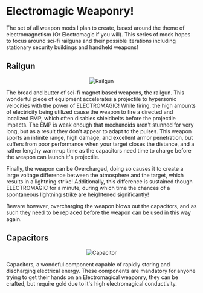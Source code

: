 # Electromagic Weaponry!
The set of all weapon mods I plan to create, based around the theme of electromagnetism (Or Electromagic if you will). This series of mods hopes to focus around sci-fi railguns and their possible iterations including stationary security buildings and handheld weapons!
## Railgun

<p align="center">
  <img src="https://github.com/Negitive545/Electromagic-Weaponry---Railgun/assets/53758767/9e738cc3-cb47-438c-a126-6cad4ffe6ab2", alt="Railgun">
</p>


The bread and butter of sci-fi magnet based weapons, the railgun. This wonderful piece of equipment accelerates a projectile to hypersonic velocities with the power of ELECTROMAGIC! While firing, the high amounts of electricity being utilized cause the weapon to fire a directed and localized EMP, which often disables shieldbelts before the projectile impacts. The EMP is weak enough that mechanoids aren't stunned for very long, but as a result they don't appear to adapt to the pulses.
This weapon sports an infinite range, high damage, and excellent armor penetration, but suffers from poor performance when your target closes the distance, and a rather lengthy warm-up time as the capacitors need time to charge before the weapon can launch it's projectile.

Finally, the weapon can be Overcharged, doing so causes it to create a large voltage difference between the atmosphere and the target, which results in a lightning strike! Additionally, this difference is sustained though ELECTROMAGIC for a minute, during which time the chances of a spontaneous lightning strike are heightened significantly!

Beware however, overcharging the weapon blows out the capacitors, and as such they need to be replaced before the weapon can be used in this way again.
## Capacitors

<p align="center">
  <img src="https://github.com/Negitive545/Electromagic-Weaponry---Railgun/assets/53758767/590637de-c491-4897-9923-d752f43c1a77", alt="Capacitor">
</p>


Capacitors, a wondeful component capable of rapidly storing and discharging electrical energy. These components are mandatory for anyone trying to get their hands on an Electromagical weaponry, they can be crafted, but require gold due to it's high electromagical conductivity.

